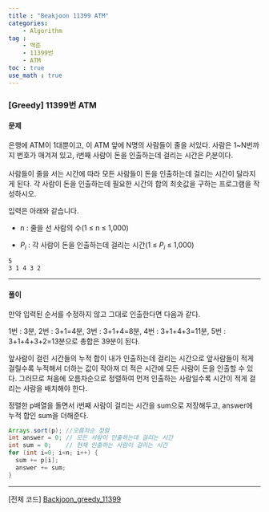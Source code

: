 ```yaml
---
title : "Beakjoon 11399 ATM"
categories: 
    - Algorithm
tag : 
    - 백준
    - 11399번
    - ATM
toc : true
use_math : true
---
```


### [Greedy] 11399번 ATM



#### 문제

은행에 ATM이 1대뿐이고, 이 ATM 앞에 N명의 사람들이 줄을 서있다. 사람은 1~N번까지 번호가 매겨져 있고, i번째 사람이 돈을 인출하는데 걸리는 시간은 $P_{i}$분이다.

사람들이 줄을 서는 시간에 따라 모든 사람들이 돈을 인출하는데 걸리는 시간이 달라지게 된다. 각 사람이 돈을 인출하는데 필요한 시간의 합의 최솟값을 구하는 프로그램을 작성하시오.

입력은 아래와 같습니다. 

- n : 줄을 선 사람의 수(1 ≤ n ≤ 1,000)

- $P_{i}$ : 각 사람이 돈을 인출하는데 걸리는 시간(1 ≤ $P_{i}$ ≤ 1,000)

```
5
3 1 4 3 2
```
------




#### 풀이

만약 입력된 순서를 수정하지 않고 그대로 인출한다면 다음과 같다.

1번 : 3분, 2번 : 3+1=4분, 3번 : 3+1+4=8분, 4번 : 3+1+4+3=11분, 5번 : 3+1+4+3+2=13분으로 총합은 39분이 된다.

앞사람이 걸린 시간들의 누적 합이 내가 인출하는데 걸리는 시간으로 앞사람들이 적게 걸릴수록 누적해서 더하는 값이 작아져 더 적은 시간에 모든 사람이 돈을 인출할 수 있다. 그러므로 처음에 오름차순으로 정렬하여 먼저 인출하는 사람일수록 시간이 적게 걸리는 사람을 배치해야 한다.

정렬한 p배열을 돌면서 i번째 사람이 걸리는 시간을 sum으로 저장해두고, answer에 누적 합인 sum을 더해준다.

```java
Arrays.sort(p);	//오름차순 정렬
int answer = 0;	// 모든 사람이 인출하는데 걸리는 시간
int sum = 0;	// 현재 인출하는 사람이 걸리는 시간
for (int i=0; i<n; i++) {
  sum += p[i];
  answer += sum;
}
```
------



[전체 코드]
[Backjoon_greedy_11399](https://github.com/yuntnwls/codingtest/blob/1f644b32409dcd09d3ef4db2010d56d015773db7/src/com/backjoon/greedy/t11399/Main.java)

